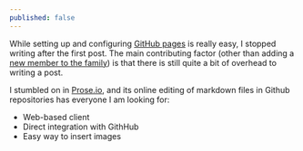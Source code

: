 ```yaml
---
published: false
---
```


While setting up and configuring [GitHub pages](https://pages.github.com/) is really easy, I stopped writing after the first post. The main contributing factor (other than adding a [new member to the family](http://instagram.com/p/rlRgQbOdAJ/)) is that there is still quite a bit of overhead to writing a post.

I stumbled on in [Prose.io](http://prose.io/), and its online editing of markdown files in Github repositories has everyone I am looking for:
- Web-based client
- Direct integration with GithHub
- Easy way to insert images